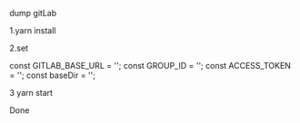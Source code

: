 dump gitLab

1.yarn install


2.set

const GITLAB_BASE_URL = ''; 
const GROUP_ID = '';
const ACCESS_TOKEN = '';
const baseDir = '';


3 yarn start

Done